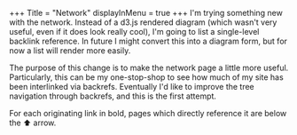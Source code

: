 +++
Title = "Network"
displayInMenu = true
+++
I'm trying something new with the network. Instead of a d3.js rendered diagram (which wasn't very useful, even if it does look really cool), I'm going to list a single-level backlink reference. In future I might convert this into a diagram form, but for now a list will render more easily.

The purpose of this change is to make the network page a little more useful. Particularly, this can be my one-stop-shop to see how much of my site has been interlinked via backrefs. Eventually I'd like to improve the tree navigation through backrefs, and this is the first attempt.

For each originating link in bold, pages which directly reference it are below the ⬆️ arrow.
